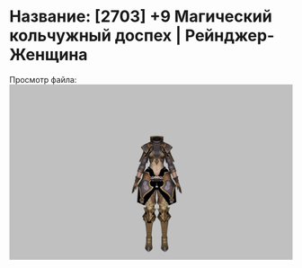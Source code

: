 # Название: [2703] +9 Магический кольчужный доспех | Рейнджер-Женщина

Просмотр файла:
![p030002.png](p030002.png)